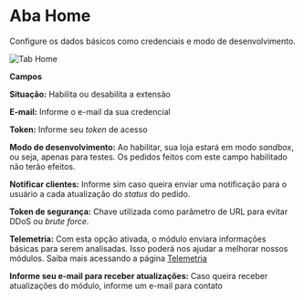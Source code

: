 # Aba Home

Configure os dados básicos como credenciais e modo de desenvolvimento.

![Tab Home](/PagSeguro-Checkout-Transparente/assets/tab-home.png#zoom)

**Campos**

**Situação:** Habilita ou desabilita a extensão

**E-mail:** Informe o e-mail da sua credencial

**Token:** Informe seu *token* de acesso

**Modo de desenvolvimento:** Ao habilitar, sua loja estará em modo *sandbox*, ou seja, apenas para testes. Os pedidos feitos com este campo habilitado não terão efeitos.

**Notificar clientes:** Informe sim caso queira enviar uma notificação para o usuário a cada atualização do *status* do pedido.

**Token de segurança:** Chave utilizada como parâmetro de URL para evitar DDoS ou *brute force*.

**Telemetria:** Com esta opção ativada, o módulo enviara informações básicas para serem analisadas. Isso poderá nos ajudar a melhorar nossos módulos. Saiba mais acessando a página [Telemetria](/PagSeguro-Checkout-Transparente/telemetry/)

**Informe seu e-mail para receber atualizações:** Caso queira receber atualizações do módulo, informe um e-mail para contato